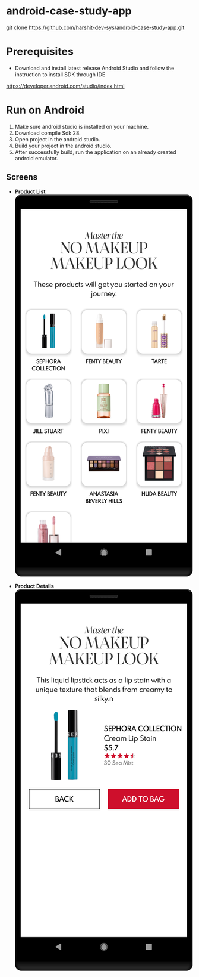 # android-case-study-app

git clone https://github.com/harshit-dev-sys/android-case-study-app.git


# Prerequisites

- Download and install latest release Android Studio and follow the instruction to install SDK through IDE

https://developer.android.com/studio/index.html


# Run on Android
1. Make sure android studio is installed on your machine.
2. Download compile Sdk 28.
2. Open project in the android studio.
4. Build your project in the android studio.
5. After successfully build, run the application on an already created android emulator.


## Screens
- <b>Product List</b>
            ![](https://github.com/harshit-dev-sys/android-case-study-app/blob/master/app/product_list.png)
   
 - <b>Product Details</b>
             ![](https://github.com/harshit-dev-sys/android-case-study-app/blob/master/app/product_details.png)

